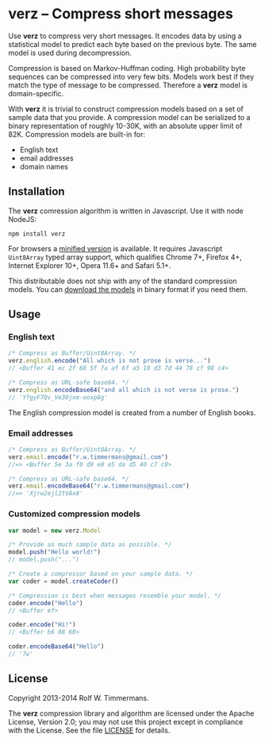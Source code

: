 verz – Compress short messages
==============================

Use **verz** to compress very short messages. It encodes data by using a
statistical model to predict each byte based on the previous byte. The same
model is used during decompression.

Compression is based on Markov-Huffman coding. High probability byte sequences
can be compressed into very few bits. Models work best if they match the type
of message to be compressed. Therefore a **verz** model is domain-specific.

With **verz** it is trivial to construct compression models based on a set of
sample data that you provide. A compression model can be serialized to a binary
representation of roughly 10-30K, with an absolute upper limit of 82K.
Compression models are built-in for:
- English text
- email addresses
- domain names


Installation
------------

The **verz** comression algorithm is written in Javascript. Use it with node
NodeJS:

```
npm install verz
```

For browsers a [minified version][1] is available. It requires Javascript
`Uint8Array` typed array support, which qualifies Chrome 7+, Firefox 4+,
Internet Explorer 10+, Opera 11.6+ and Safari 5.1+.

This distributable does not ship with any of the standard compression models.
You can [download the models][2] in binary format if you need them.

[1]: https://github.com/rolftimmermans/verz/blob/master/dist/verz.min.js
[2]: https://github.com/rolftimmermans/verz/blob/master/lib/models/


Usage
-----

### English text

``` javascript
/* Compress as Buffer/Uint8Array. */
verz.english.encode("All which is not prose is verse...")
// <Buffer 41 ec 2f 68 5f fa af 6f a5 18 d3 7d 44 78 cf 98 c4>

/* Compress as URL-safe base64. */
verz.english.encodeBase64("and all which is not verse is prose.")
// 'YfgyF7Qv_Ve30jxm-ooxp8g'
```

The English compression model is created from a number of English books.

### Email addresses

``` javascript
/* Compress as Buffer/Uint8Array. */
verz.email.encode("r.w.timmermans@gmail.com")
//=> <Buffer 5e 3a f0 d9 e8 e5 da d5 40 c7 c0>

/* Compress as URL-safe base64. */
verz.email.encodeBase64("r.w.timmermans@gmail.com")
//=> 'Xjrw2ejl2tVAx8'
```

### Customized compression models

``` javascript
var model = new verz.Model

/* Provide as much sample data as possible. */
model.push("Hello world!")
// model.push("...")

/* Create a compressor based on your sample data. */
var coder = model.createCoder()

/* Compression is best when messages resemble your model. */
coder.encode("Hello")
// <Buffer ef>

coder.encode("Hi!")
// <Buffer b6 08 60>

coder.encodeBase64("Hello")
// '7w'
```

License
-------

Copyright 2013-2014 Rolf W. Timmermans.

The **verz** compression library and algorithm are licensed under the Apache
License, Version 2.0; you may not use this project except in compliance with the
License. See the file [LICENSE][3] for details.

[3]: https://github.com/rolftimmermans/verz/blob/master/LICENSE
